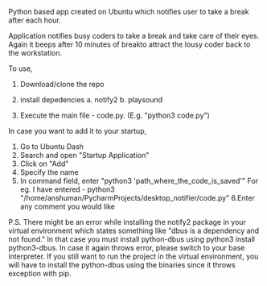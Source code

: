 Python based app created on Ubuntu which notifies user to take a break after each hour.

Application notifies busy coders to take a break and take care of their eyes. Again it beeps after 10 minutes of breakto attract the lousy coder back to the workstation.

To use,
1. Download/clone the repo
2. install depedencies
	a. notify2
	b. playsound

3. Execute the main file - code.py.
(E.g. "python3 code.py")


In case you want to add it to your startup,
1. Go to Ubuntu Dash
2. Search and open "Startup Application"
3. Click on "Add"
4. Specify the name 
5. In command field, enter "python3 'path_where_the_code_is_saved'" For eg. I have entered - python3 "/home/anshuman/PycharmProjects/desktop_notifier/code.py"
6.Enter any comment you would like

P.S. There might be an error while installing the notify2 package in your virtual environment which states something like "dbus is a dependency and not found." In that case you must install python-dbus using python3 install python3-dbus. 
In case it again throws error, please switch to your base interpreter. 
If you still want to run the project in the virtual environment, you will have to install the python-dbus using the binaries since it throws exception with pip. 
